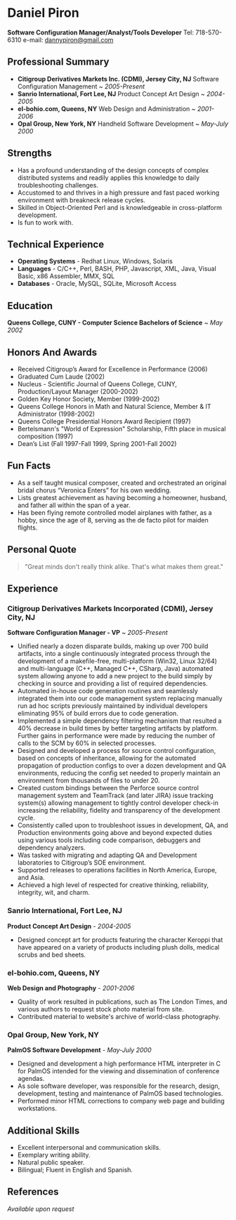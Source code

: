 # Daniel Piron
**Software Configuration Manager/Analyst/Tools Developer**
Tel: 718-570-6310
e-mail: dannypiron@gmail.com

## Professional Summary
 * **Citigroup Derivatives Markets Inc. (CDMI), Jersey City, NJ**
   Software Configuration Management ~ *2005-Present*
 * **Sanrio International, Fort Lee, NJ**
   Product Concept Art Design ~ *2004-2005*
 * **el-bohio.com, Queens, NY**
   Web Design and Administration ~ *2001-2006*
 * **Opal Group, New York, NY**
   Handheld Software Development ~ *May-July 2000*

## Strengths
 * Has a profound understanding of the design concepts of complex distributed
   systems and readily applies this knowledge to daily troubleshooting
   challenges.
 * Accustomed to and thrives in a high pressure and fast paced working
   environment with breakneck release cycles.
 * Skilled in Object-Oriented Perl and is knowledgeable in cross-platform
   development.
 * Is fun to work with.

## Technical Experience

* **Operating Systems** - Redhat Linux, Windows, Solaris
* **Languages** - C/C++, Perl, BASH, PHP, Javascript, XML, Java, Visual Basic,
                  x86 Assembler, MMX, SQL
* **Databases** - Oracle, MySQL, SQLite, Microsoft Access

## Education
**Queens College, CUNY - Computer Science Bachelors of Science** ~ *May 2002*

## Honors And Awards
 * Received Citigroup’s Award for Excellence in Performance (2006)
 * Graduated Cum Laude (2002)
 * Nucleus - Scientific Journal of Queens College, CUNY, Production/Layout
   Manager (2000-2002)
 * Golden Key Honor Society, Member (1999-2002)
 * Queens College Honors in Math and Natural Science, Member & IT Administrator
   (1998-2002)
 * Queens College Presidential Honors Award Recipient (1997)
 * Bertelsmann's "World of Expression" Scholarship, Fifth place in musical
   composition (1997)
 * Dean’s List (Fall 1997-Fall 1999, Spring 2001-Fall 2002)

## Fun Facts
 * As a self taught musical composer, created and orchestrated an original
   bridal chorus “Veronica Enters” for his own wedding.
 * Lists greatest achievement as having becoming a homeowner, husband, and
   father all within the span of a year.
 * Has been flying remote controlled model airplanes with father, as a hobby,
   since the age of 8, serving as the de facto pilot for maiden flights.

## Personal Quote
> "Great minds don't really think alike. That's what makes them great."

## Experience
### Citigroup Derivatives Markets Incorporated (CDMI), Jersey City, NJ
**Software Configuration Manager - VP** ~ *2005-Present*

 * Unified nearly a dozen disparate builds, making up over 700 build artifacts,
   into a single continuously integrated process through the development of a
   makefile-free, multi-platform (Win32, Linux 32/64) and multi-language (C++,
   Managed C++, CSharp, Java) automated system allowing anyone to add a new
   project to the build simply by checking in source and providing a list of
   required dependencies.
 * Automated in-house code generation routines and seamlessly integrated them
   into our code management system replacing manually run ad hoc scripts
   previously maintained by individual developers eliminating 95% of build
   errors due to code generation.
 * Implemented a simple dependency filtering mechanism that  resulted a 40%
   decrease in build times by better targeting artifacts by platform. Further
   gains in performance were made by reducing the number of calls to the SCM by
   60% in selected processes.
 * Designed and developed a process for source control configuration, based on
   concepts of inheritance, allowing for the automated propagation of production
   configs to over a dozen development and QA environments, reducing the config
   set needed to properly maintain an environment from thousands of files to
   under 20.
 * Created custom bindings between the Perforce source control management system
   and TeamTrack (and later JIRA) issue tracking system(s) allowing management
   to tightly control developer check-in increasing the reliability, fidelity and
   transparency of the development cycle.
 * Consistently called upon to troubleshoot issues in development, QA, and
   Production environments going above and beyond expected duties using various
   tools including code comparison, debuggers and dependency analyzers.
 * Was tasked with migrating and adapting QA and Development laboratories to
   Citigroup’s SOE environment.
 * Supported releases to operations facilities in North America, Europe, and
   Asia.
 * Achieved a high level of respected for creative thinking, reliability,
   integrity, wit, and charm.

### Sanrio International, Fort Lee, NJ
**Product Concept Art Design** - *2004-2005*

 * Designed concept art for products featuring the character Keroppi that have
   appeared on a variety of products including plush dolls, medical scrubs and
   bed sheets.

### el-bohio.com, Queens, NY
**Web Design and Photography** - *2001-2006*

 * Quality of work resulted in publications, such as The London Times, and
   various authors to request stock photo material from site.
 * Contributed material to website's archive of world-class photography.

### Opal Group, New York, NY
**PalmOS Software Development** - *May-July 2000*

 * Designed and development a high performance HTML interpreter in C for PalmOS
   intended for the viewing and dissemination of conference agendas.
 * As sole software developer, was responsible for the research, design,
   development, testing and maintenance of PalmOS based technologies.
 * Performed minor HTML corrections to company web page and building
   workstations.

## Additional Skills
 * Excellent interpersonal and communication skills.
 * Exemplary writing ability.
 * Natural public speaker.
 * Bilingual; Fluent in English and Spanish.

## References
*Available upon request*
